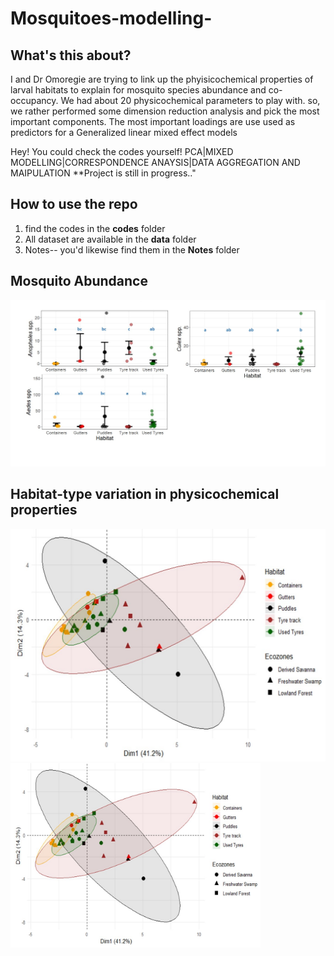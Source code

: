 # Mosquitoes-modelling-

## What's this about?

I and Dr Omoregie are trying to link up the phyisicochemical properties of larval habitats to explain for mosquito species abundance and co-occupancy. 
We had about 20 physicochemical parameters to play with. so, we rather performed some dimension reduction analysis and pick the most important components. The most important loadings are use used as predictors for a Generalized linear mixed effect models

Hey! You could check the codes yourself! 
PCA|MIXED MODELLING|CORRESPONDENCE ANAYSIS|DATA AGGREGATION AND MAIPULATION
**Project is still in progress.."

## How to use the repo

1. find the codes in the  **codes** folder
2. All dataset are available in the **data** folder
3. Notes-- you'd likewise find them in the **Notes** folder

## Mosquito Abundance

![](https://github.com/Nosa-Osawe/Mosquitoes-modelling-/blob/main/Figures/Mosquito%20abundance.jpg?raw=True)


## Habitat-type variation in physicochemical properties

![](https://github.com/Nosa-Osawe/Mosquitoes-modelling-/blob/main/Figures/physicochemical%20habitat%20qual.jpg?raw=True)
<img src="https://github.com/Nosa-Osawe/Mosquitoes-modelling-/blob/main/Figures/physicochemical%20habitat%20qual.jpg?raw=True" alt="Habitat Qual" width="400">
